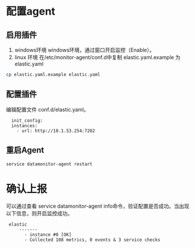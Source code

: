 # 配置agent
## 启用插件

 1. windows环境
windows环境，通过窗口开启监控（Enable）。
 2. linux 环境
在/etc/monitor-agent/conf.d中复制 elastic.yaml.example 为 elastic.yaml
``` bash
cp elastic.yaml.example elastic.yaml
```
## 配置插件
编辑配置文件 conf.d/elastic.yaml。
```
  init_config: 	
  instances:
    - url: http://10.1.53.254:7202
```
## 重启Agent
```
service datamonitor-agent restart
```
# 确认上报
可以通过查看 service datamonitor-agent info命令，验证配置是否成功。当出现以下信息，则开启监控成功。
```
 elastic
     -------
       - instance #0 [OK]
       - Collected 108 metrics, 0 events & 3 service checks
```
